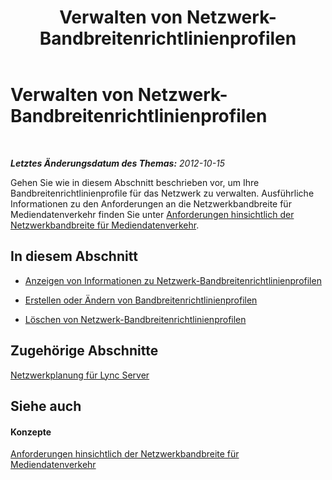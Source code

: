 ﻿---
title: Verwalten von Netzwerk-Bandbreitenrichtlinienprofilen
TOCTitle: Verwalten von Netzwerk-Bandbreitenrichtlinienprofilen
ms:assetid: bc7b1a8a-5dce-425f-a84d-6a9aff569c20
ms:mtpsurl: https://technet.microsoft.com/de-de/library/JJ721867(v=OCS.15)
ms:contentKeyID: 49890908
ms.date: 05/19/2016
mtps_version: v=OCS.15
ms.translationtype: HT
---

# Verwalten von Netzwerk-Bandbreitenrichtlinienprofilen

 

_**Letztes Änderungsdatum des Themas:** 2012-10-15_

Gehen Sie wie in diesem Abschnitt beschrieben vor, um Ihre Bandbreitenrichtlinienprofile für das Netzwerk zu verwalten. Ausführliche Informationen zu den Anforderungen an die Netzwerkbandbreite für Mediendatenverkehr finden Sie unter [Anforderungen hinsichtlich der Netzwerkbandbreite für Mediendatenverkehr](lync-server-2013-network-bandwidth-requirements-for-media-traffic.md).

## In diesem Abschnitt

  - [Anzeigen von Informationen zu Netzwerk-Bandbreitenrichtlinienprofilen](lync-server-2013-viewing-network-bandwidth-policy-profile-information.md)

  - [Erstellen oder Ändern von Bandbreitenrichtlinienprofilen](lync-server-2013-creating-or-modifying-bandwidth-policy-profiles.md)

  - [Löschen von Netzwerk-Bandbreitenrichtlinienprofilen](lync-server-2013-deleting-network-bandwidth-policy-profiles.md)

## Zugehörige Abschnitte

[Netzwerkplanung für Lync Server](lync-server-2013-network-planning.md)

## Siehe auch

#### Konzepte

[Anforderungen hinsichtlich der Netzwerkbandbreite für Mediendatenverkehr](lync-server-2013-network-bandwidth-requirements-for-media-traffic.md)

